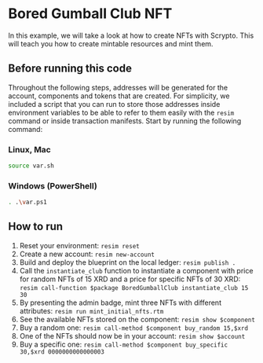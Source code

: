 # Bored Gumball Club NFT
In this example, we will take a look at how to create NFTs with Scrypto. This will teach you how to create mintable resources and mint them. 

## Before running this code
Throughout the following steps, addresses will be generated for the account, components and tokens that are created. For simplicity, we included a script that you can run to store those addresses inside environment variables to be able to refer to them easily with the `resim` command or inside transaction manifests. Start by running the following command:

### Linux, Mac
```bash
source var.sh
```

### Windows (PowerShell)
```bash
. .\var.ps1
```

## How to run
1. Reset your environment: `resim reset`
1. Create a new account: `resim new-account`
1. Build and deploy the blueprint on the local ledger: `resim publish .`
1. Call the `instantiate_club` function to instantiate a component with price for random NFTs of 15 XRD and a price for specific NFTs of 30 XRD: `resim call-function $package BoredGumballClub instantiate_club 15 30`
1. By presenting the admin badge, mint three NFTs with different attributes: `resim run mint_initial_nfts.rtm`
1. See the available NFTs stored on the component: `resim show $component`
1. Buy a random one: `resim call-method $component buy_random 15,$xrd`
1. One of the NFTs should now be in your account: `resim show $account`
1. Buy a specific one: `resim call-method $component buy_specific 30,$xrd 0000000000000003`